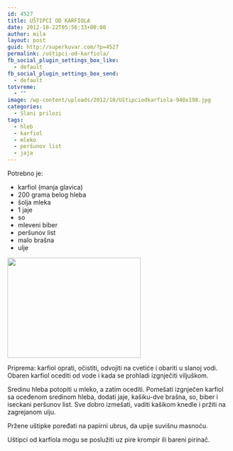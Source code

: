 ```yaml
---
id: 4527
title: UŠTIPCI OD KARFIOLA
date: 2012-10-22T05:56:33+00:00
author: mila
layout: post
guid: http://superkuvar.com/?p=4527
permalink: /uštipci-od-karfiola/
fb_social_plugin_settings_box_like:
  - default
fb_social_plugin_settings_box_send:
  - default
totvreme:
  - ""
image: /wp-content/uploads/2012/10/Uštipciodkarfiola-940x198.jpg
categories:
  - Slani prilozi
tags:
  - hleb
  - karfiol
  - mleko
  - peršunov list
  - jaja
---
```

Potrebno je:

  * karfiol (manja glavica)
  * 200 grama belog hleba
  * šolja mleka
  * 1 jaje
  * so
  * mleveni biber
  * peršunov list
  * malo brašna
  * ulje

<img class="alignnone size-medium wp-image-4528" title="Uštipciodkarfiola" src="/wp-content/uploads/2012/10/Uštipciodkarfiola-300x225.jpg" alt="" width="300" height="225" /> 

Priprema: karfiol oprati, očistiti, odvojiti na cvetiće i obariti u slanoj vodi. Obaren karfiol ocediti od vode i kada se prohladi izgnječiti viljuškom.

Sredinu hleba potopiti u mleko, a zatim ocediti. Pomešati izgnječen karfiol sa oceđenom sredinom hleba, dodati jaje, kašiku-dve brašna, so, biber i iseckani peršunov list. Sve dobro izmešati, vaditi kašikom knedle i pržiti na zagrejanom ulju.

Pržene uštipke poređati na papirni ubrus, da upije suvišnu masnoću.

Uštipci od karfiola mogu se poslužiti uz pire krompir ili bareni pirinač.
